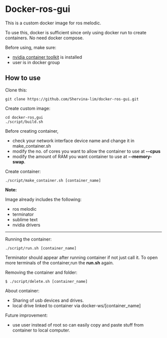 # Docker-ros-gui

This is a custom docker image for ros melodic. 

To use this, docker is sufficient since only using docker run to create containers. No need docker compose.

Before using, make sure:

- [nvidia container toolkit](https://docs.nvidia.com/datacenter/cloud-native/container-toolkit/install-guide.html#docker) is installed
- user is in docker group

## How to use

Clone this:

	git clone https://github.com/Shervina-lim/docker-ros-gui.git

Create custom image:	

	cd docker-ros,gui	
	./script/build.sh

Before creating container, 

- check your network interface device name and change it in make_container.sh 
- modify the no. of cores you want to allow the container to use at **--cpus**
- modify the amount of RAM you want container to use at **--memory-swap**.

Create container:

	./script/make_container.sh [container_name]

**Note:** 

Image already includes the following:

- ros melodic
- terminator
- sublime text
- nvidia drivers 

---

Running the container:

	./script/run.sh [container_name]

Terminator should appear after running container if not just call it. To open more terminals of the container,run the **run.sh** again.

Removing the container and folder:

	$ ./script/delete.sh [container_name]

About container:

- Sharing of usb devices and drives.
- local drive linked to container via docker-ws/[container_name]

Future improvement:

- use user instead of root so can easily copy and paste stuff from container to local computer.



